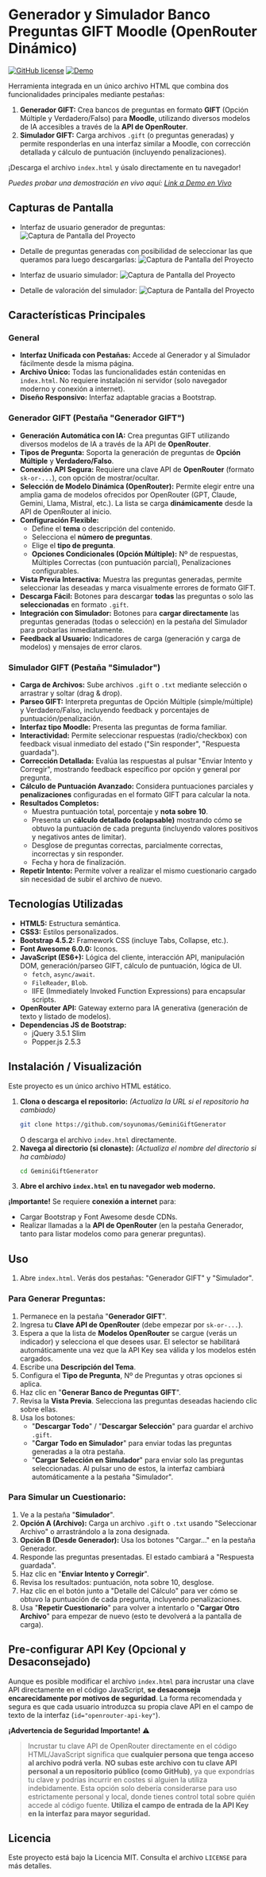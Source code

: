 # Generador y Simulador Banco Preguntas GIFT Moodle (OpenRouter Dinámico)
[![GitHub license](https://img.shields.io/badge/license-MIT-blue.svg)](https://github.com/soyunomas/GeminiGiftGenerator/blob/main/LICENSE) <!-- Asume que la URL de licencia no cambia -->
[![Demo](https://img.shields.io/badge/Demo-Live-brightgreen)](https://soyunomas.github.io/GeminiGiftGenerator/index.html) <!-- Actualiza si la URL de demo cambia -->

Herramienta integrada en un único archivo HTML que combina dos funcionalidades principales mediante pestañas:

1.  **Generador GIFT:** Crea bancos de preguntas en formato **GIFT** (Opción Múltiple y Verdadero/Falso) para **Moodle**, utilizando diversos modelos de IA accesibles a través de la **API de OpenRouter**.
2.  **Simulador GIFT:** Carga archivos `.gift` (o preguntas generadas) y permite responderlas en una interfaz similar a Moodle, con corrección detallada y cálculo de puntuación (incluyendo penalizaciones).

¡Descarga el archivo `index.html` y úsalo directamente en tu navegador!

*Puedes probar una demostración en vivo aquí: [Link a Demo en Vivo](https://lorenzoarenita.github.io/OpenRouterGiftGenerator/index.html)* <!-- Actualiza si la URL de demo cambia -->

## Capturas de Pantalla
* Interfaz de usuario generador de preguntas:
![Captura de Pantalla del Proyecto](image-1.png)

* Detalle de preguntas generadas con posibilidad de seleccionar las que queramos para luego descargarlas:
![Captura de Pantalla del Proyecto](image-2.png)

* Interfaz de usuario simulador:
![Captura de Pantalla del Proyecto](image-3.png)

* Detalle de valoración del simulador:
![Captura de Pantalla del Proyecto](image-4.png)

## Características Principales

### General
*   **Interfaz Unificada con Pestañas:** Accede al Generador y al Simulador fácilmente desde la misma página.
*   **Archivo Único:** Todas las funcionalidades están contenidas en `index.html`. No requiere instalación ni servidor (solo navegador moderno y conexión a internet).
*   **Diseño Responsivo:** Interfaz adaptable gracias a Bootstrap.

### Generador GIFT (Pestaña "Generador GIFT")
*   **Generación Automática con IA:** Crea preguntas GIFT utilizando diversos modelos de IA a través de la API de **OpenRouter**.
*   **Tipos de Pregunta:** Soporta la generación de preguntas de **Opción Múltiple** y **Verdadero/Falso**.
*   **Conexión API Segura:** Requiere una clave API de **OpenRouter** (formato `sk-or-...`), con opción de mostrar/ocultar.
*   **Selección de Modelo Dinámica (OpenRouter):** Permite elegir entre una amplia gama de modelos ofrecidos por OpenRouter (GPT, Claude, Gemini, Llama, Mistral, etc.). La lista se carga **dinámicamente** desde la API de OpenRouter al inicio.
*   **Configuración Flexible:**
    *   Define el **tema** o descripción del contenido.
    *   Selecciona el **número de preguntas**.
    *   Elige el **tipo de pregunta**.
    *   **Opciones Condicionales (Opción Múltiple):** Nº de respuestas, Múltiples Correctas (con puntuación parcial), Penalizaciones configurables.
*   **Vista Previa Interactiva:** Muestra las preguntas generadas, permite seleccionar las deseadas y marca visualmente errores de formato GIFT.
*   **Descarga Fácil:** Botones para descargar **todas** las preguntas o solo las **seleccionadas** en formato `.gift`.
*   **Integración con Simulador:** Botones para **cargar directamente** las preguntas generadas (todas o selección) en la pestaña del Simulador para probarlas inmediatamente.
*   **Feedback al Usuario:** Indicadores de carga (generación y carga de modelos) y mensajes de error claros.

### Simulador GIFT (Pestaña "Simulador")
*   **Carga de Archivos:** Sube archivos `.gift` o `.txt` mediante selección o arrastrar y soltar (drag & drop).
*   **Parseo GIFT:** Interpreta preguntas de Opción Múltiple (simple/múltiple) y Verdadero/Falso, incluyendo feedback y porcentajes de puntuación/penalización.
*   **Interfaz tipo Moodle:** Presenta las preguntas de forma familiar.
*   **Interactividad:** Permite seleccionar respuestas (radio/checkbox) con feedback visual inmediato del estado ("Sin responder", "Respuesta guardada").
*   **Corrección Detallada:** Evalúa las respuestas al pulsar "Enviar Intento y Corregir", mostrando feedback específico por opción y general por pregunta.
*   **Cálculo de Puntuación Avanzado:** Considera puntuaciones parciales y **penalizaciones** configuradas en el formato GIFT para calcular la nota.
*   **Resultados Completos:**
    *   Muestra puntuación total, porcentaje y **nota sobre 10**.
    *   Presenta un **cálculo detallado (colapsable)** mostrando cómo se obtuvo la puntuación de cada pregunta (incluyendo valores positivos y negativos antes de limitar).
    *   Desglose de preguntas correctas, parcialmente correctas, incorrectas y sin responder.
    *   Fecha y hora de finalización.
*   **Repetir Intento:** Permite volver a realizar el mismo cuestionario cargado sin necesidad de subir el archivo de nuevo.

## Tecnologías Utilizadas

*   **HTML5:** Estructura semántica.
*   **CSS3:** Estilos personalizados.
*   **Bootstrap 4.5.2:** Framework CSS (incluye Tabs, Collapse, etc.).
*   **Font Awesome 6.0.0:** Iconos.
*   **JavaScript (ES6+):** Lógica del cliente, interacción API, manipulación DOM, generación/parseo GIFT, cálculo de puntuación, lógica de UI.
    *   `fetch`, `async/await`.
    *   `FileReader`, `Blob`.
    *   IIFE (Immediately Invoked Function Expressions) para encapsular scripts.
*   **OpenRouter API:** Gateway externo para IA generativa (generación de texto y listado de modelos).
*   **Dependencias JS de Bootstrap:**
    *   jQuery 3.5.1 Slim
    *   Popper.js 2.5.3

## Instalación / Visualización

Este proyecto es un único archivo HTML estático.

1.  **Clona o descarga el repositorio:**
    *(Actualiza la URL si el repositorio ha cambiado)*
    ```bash
    git clone https://github.com/soyunomas/GeminiGiftGenerator
    ```
    O descarga el archivo `index.html` directamente.
2.  **Navega al directorio (si clonaste):**
    *(Actualiza el nombre del directorio si ha cambiado)*
    ```bash
    cd GeminiGiftGenerator
    ```
3.  **Abre el archivo `index.html` en tu navegador web moderno.**

**¡Importante!** Se requiere **conexión a internet** para:
*   Cargar Bootstrap y Font Awesome desde CDNs.
*   Realizar llamadas a la **API de OpenRouter** (en la pestaña Generador, tanto para listar modelos como para generar preguntas).

## Uso

1.  Abre `index.html`. Verás dos pestañas: "Generador GIFT" y "Simulador".

### Para Generar Preguntas:
1.  Permanece en la pestaña "**Generador GIFT**".
2.  Ingresa tu **Clave API de OpenRouter** (debe empezar por `sk-or-...`).
3.  Espera a que la lista de **Modelos OpenRouter** se cargue (verás un indicador) y selecciona el que desees usar. El selector se habilitará automáticamente una vez que la API Key sea válida y los modelos estén cargados.
4.  Escribe una **Descripción del Tema**.
5.  Configura el **Tipo de Pregunta**, Nº de Preguntas y otras opciones si aplica.
6.  Haz clic en "**Generar Banco de Preguntas GIFT**".
7.  Revisa la **Vista Previa**. Selecciona las preguntas deseadas haciendo clic sobre ellas.
8.  Usa los botones:
    *   "**Descargar Todo**" / "**Descargar Selección**" para guardar el archivo `.gift`.
    *   "**Cargar Todo en Simulador**" para enviar todas las preguntas generadas a la otra pestaña.
    *   "**Cargar Selección en Simulador**" para enviar solo las preguntas seleccionadas. Al pulsar uno de estos, la interfaz cambiará automáticamente a la pestaña "Simulador".

### Para Simular un Cuestionario:
1.  Ve a la pestaña "**Simulador**".
2.  **Opción A (Archivo):** Carga un archivo `.gift` o `.txt` usando "Seleccionar Archivo" o arrastrándolo a la zona designada.
3.  **Opción B (Desde Generador):** Usa los botones "Cargar..." en la pestaña Generador.
4.  Responde las preguntas presentadas. El estado cambiará a "Respuesta guardada".
5.  Haz clic en "**Enviar Intento y Corregir**".
6.  Revisa los resultados: puntuación, nota sobre 10, desglose.
7.  Haz clic en el botón <i class="fas fa-chevron-down"></i> junto a "Detalle del Cálculo" para ver cómo se obtuvo la puntuación de cada pregunta, incluyendo penalizaciones.
8.  Usa "**Repetir Cuestionario**" para volver a intentarlo o "**Cargar Otro Archivo**" para empezar de nuevo (esto te devolverá a la pantalla de carga).

## Pre-configurar API Key (Opcional y Desaconsejado)

Aunque es posible modificar el archivo `index.html` para incrustar una clave API directamente en el código JavaScript, **se desaconseja encarecidamente por motivos de seguridad**. La forma recomendada y segura es que cada usuario introduzca su propia clave API en el campo de texto de la interfaz (`id="openrouter-api-key"`).

**¡Advertencia de Seguridad Importante!** ⚠️

> Incrustar tu clave API de OpenRouter directamente en el código HTML/JavaScript significa que **cualquier persona que tenga acceso al archivo podrá verla**. **NO subas este archivo con tu clave API personal a un repositorio público (como GitHub)**, ya que expondrías tu clave y podrías incurrir en costes si alguien la utiliza indebidamente. Esta opción solo debería considerarse para uso estrictamente personal y local, donde tienes control total sobre quién accede al código fuente. **Utiliza el campo de entrada de la API Key en la interfaz para mayor seguridad.**

## Licencia

Este proyecto está bajo la Licencia MIT. Consulta el archivo `LICENSE` para más detalles.
